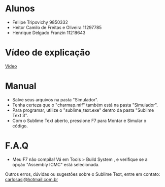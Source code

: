 # Alunos
- Fellipe Tripovichy 9850332
- Heitor Camilo de Freitas e Oliveira 11297785
- Henrique Delgado Franzin 11218643

# Vídeo de explicação
[Video](https://drive.google.com/file/d/19gc0qAU7K2HKw7TkqNhkHvUVCelU3neq/view?usp=sharing)

# Manual

- Salve seus arquivos na pasta "Simulador".
- Tenha certeza que o "charmap.mif" também está na pasta "Simulador".
- Para programar, utilize o "sublime_text.exe" dentro da pasta "Sublime Text 3".
- Com o Sublime Text aberto, pressione F7 para Montar e Simular o código.

# F.A.Q

- Meu F7 não compila!
	Vá em Tools > Build System , e verifique se a opção "Assembly ICMC" está selecionada.

Outros erros, dúvidas ou sugestões sobre o Sublime Text, entre em contato: carlosasj@hotmail.com.br
